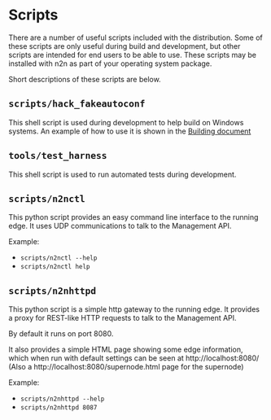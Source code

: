 # Scripts

There are a number of useful scripts included with the distribution.
Some of these scripts are only useful during build and development, but
other scripts are intended for end users to be able to use.  These scripts
may be installed with n2n as part of your operating system package.

Short descriptions of these scripts are below.

## `scripts/hack_fakeautoconf`

This shell script is used during development to help build on Windows
systems.  An example of how to use it is shown in
the [Building document](Building.md)

## `tools/test_harness`

This shell script is used to run automated tests during development.

## `scripts/n2nctl`

This python script provides an easy command line interface to the running
edge.  It uses UDP communications to talk to the Management API.

Example:
- `scripts/n2nctl --help`
- `scripts/n2nctl help`

## `scripts/n2nhttpd`

This python script is a simple http gateway to the running edge.  It provides
a proxy for REST-like HTTP requests to talk to the Management API.

By default it runs on port 8080.

It also provides a simple HTML page showing some edge information, which when
run with default settings can be seen at http://localhost:8080/ (Also
a http://localhost:8080/supernode.html page for the supernode)

Example:
- `scripts/n2nhttpd --help`
- `scripts/n2nhttpd 8087`
